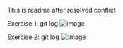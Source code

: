 This is readme after resolved conflict

Exercise 1: git log
![image](https://github.com/user-attachments/assets/cd8ca53b-3da7-4946-a55c-66aab60ab826)

Exercise 2: git log
![image](https://github.com/user-attachments/assets/bca19065-ed5b-46a2-970e-3abad7f0c18c)
